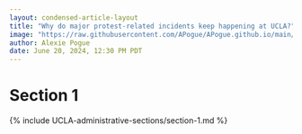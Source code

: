 ```yaml
---
layout: condensed-article-layout
title: "Why do major protest-related incidents keep happening at UCLA?"
image: "https://raw.githubusercontent.com/APogue/APogue.github.io/main/images/2024-05-20/protest/anti-zionism-not.jpg"
author: Alexie Pogue
date: June 20, 2024, 12:30 PM PDT
---
```







# Section 1
{% include UCLA-administrative-sections/section-1.md %}



<!-- Add more sections as needed -->


